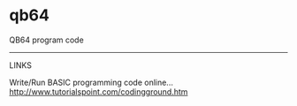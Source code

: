# qb64
QB64 program code

-----

LINKS

Write/Run BASIC programming code online...  
http://www.tutorialspoint.com/codingground.htm
